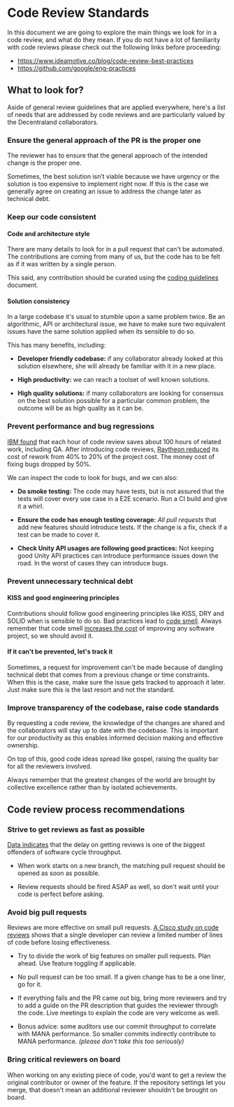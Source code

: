# Code Review Standards
In this document we are going to explore the main things we look for in a code review, and what do they mean. If you do not have a lot of familiarity with code reviews please check out the following links before proceeding:

* https://www.ideamotive.co/blog/code-review-best-practices
* https://github.com/google/eng-practices

## What to look for?

Aside of general review guidelines that are applied everywhere, here's a list of needs that are addressed by code reviews and are particularly valued by the Decentraland collaborators. 

### Ensure the general approach of the PR is the proper one
The reviewer has to ensure that the general approach of the intended change is the proper one. 

Sometimes, the best solution isn’t viable because we have urgency or the solution is too expensive to implement right now. If this is the case we generally agree on creating an issue to address the change later as technical debt. 

### Keep our code consistent

#### Code and architecture style

There are many details to look for in a pull request that can't be automated. The contributions are coming from many of us, but the code has to be felt as if it was written by a single person. 

This said, any contribution should be curated using the [coding guidelines](style-guidelines.md) document.

#### Solution consistency

In a large codebase it's usual to stumble upon a same problem twice. Be an algorithmic, API or architectural issue, we have to make sure two equivalent issues have the same solution applied when its sensible to do so. 

This has many benefits, including: 

* **Developer friendly codebase:** if any collaborator already looked at this solution elsewhere, she will already be familiar with it in a new place.

* **High productivity:** we can reach a toolset of well known solutions.

* **High quality solutions:** if many collaborators are looking for consensus on the best solution possible for a particular common problem, the outcome will be as high quality as it can be.   


### Prevent performance and bug regressions

[IBM found](http://www.ifsq.org/work-holland-1999.html) that each hour of code review saves about 100 hours of related work, including QA. After introducing code reviews, [Raytheon reduced](http://www.ifsq.org/finding-idd-7.html) its cost of rework from 40% to 20% of the project cost. The money cost of fixing bugs dropped by 50%. 

We can inspect the code to look for bugs, and we can also:

* **Do smoke testing:** The code may have tests, but is not assured that the tests will cover every use case in a E2E scenario. Run a CI build and give it a whirl.

* **Ensure the code has enough testing coverage:** *All pull requests* that add new features should introduce tests. If the change is a fix, check if a test can be made to cover it.

* **Check Unity API usages are following good practices:** Not keeping good Unity API practices can introduce performance issues down the road. In the worst of cases they can introduce bugs.

### Prevent unnecessary technical debt
#### KISS and good engineering principles
Contributions should follow good engineering principles like KISS, DRY and SOLID when is sensible to do so. Bad practices lead to [code smell](https://refactoring.guru/refactoring/smells). Always remember that code smell [increases the cost](https://martinfowler.com/articles/is-quality-worth-cost.html) of improving any software project, so we should avoid it.

#### If it can't be prevented, let's track it
Sometimes, a request for improvement can't be made because of dangling technical debt that comes from a previous change or time constraints. When this is the case, make sure the issue gets tracked to approach it later. Just make sure this is the last resort and not the standard.

### Improve transparency of the codebase, raise code standards
By requesting a code review, the knowledge of the changes are shared and the collaborators will stay up to date with the codebase. This is important for our productivity as this enables informed decision making and effective ownership. 

On top of this, good code ideas spread like gospel, raising the quality bar for all the reviewers involved.

Always remember that the greatest changes of the world are brought by collective excellence rather than by isolated achievements.

## Code review process recommendations

### Strive to get reviews as fast as possible

[Data indicates](https://codeclimate.com/blog/virtuous-circle-software-delivery/) that the delay on getting reviews is one of the biggest offenders of software cycle throughput.
*  When work starts on a new branch, the matching pull request should be opened as soon as possible.

*  Review requests should be fired ASAP as well, so don't wait until your code is perfect before asking.

### Avoid big pull requests

Reviews are more effective on small pull requests. [A Cisco study on code reviews](https://static1.smartbear.co/support/media/resources/cc/book/code-review-cisco-case-study.pdf) shows that a single developer can review a limited number of lines of code before losing effectiveness.

* Try to divide the work of big features on smaller pull requests. Plan ahead. Use feature toggling if applicable.

* No pull request can be too small. If a given change has to be a one liner, go for it.

* If everything fails and the PR came out big, bring more reviewers and try to add a guide on the PR description that guides the reviewer through the code. Live meetings to explain the code are very welcome as well. 

* Bonus advice: some auditors use our commit throughput to correlate with MANA performance. So smaller commits indirectly contribute to MANA performance. *(please don't take this too seriously)*  

### Bring critical reviewers on board

When working on any existing piece of code, you'd want to get a review the original contributor or owner of the feature. If the repository settings let you merge, that doesn't mean an additional reviewer shouldn't be brought on board.
